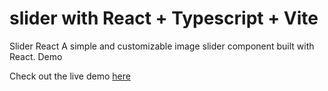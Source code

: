 # slider with React + Typescript + Vite
Slider React
A simple and customizable image slider component built with React.
Demo



Check out the live demo [here](https://www.loom.com/share/c5db3069a81f4e67be5cd2f74827ab47?sid=055aead2-53e6-4243-b6e6-fa27b32ebe2b)


